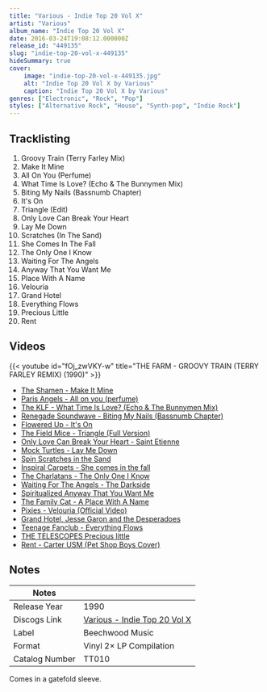 ```yaml
---
title: "Various - Indie Top 20 Vol X"
artist: "Various"
album_name: "Indie Top 20 Vol X"
date: 2016-03-24T19:08:12.000000Z
release_id: "449135"
slug: "indie-top-20-vol-x-449135"
hideSummary: true
cover:
    image: "indie-top-20-vol-x-449135.jpg"
    alt: "Indie Top 20 Vol X by Various"
    caption: "Indie Top 20 Vol X by Various"
genres: ["Electronic", "Rock", "Pop"]
styles: ["Alternative Rock", "House", "Synth-pop", "Indie Rock"]
---
```


## Tracklisting
1. Groovy Train (Terry Farley Mix)
2. Make It Mine
3. All On You (Perfume)
4. What Time Is Love? (Echo & The Bunnymen Mix)
5. Biting My Nails (Bassnumb Chapter)
6. It's On
7. Triangle (Edit)
8. Only Love Can Break Your Heart
9. Lay Me Down
10. Scratches (In The Sand)
11. She Comes In The Fall
12. The Only One I Know
13. Waiting For The Angels
14. Anyway That You Want Me
15. Place With A Name
16. Velouria
17. Grand Hotel
18. Everything Flows
19. Precious Little
20. Rent




## Videos
{{< youtube id="fOj_zwVKY-w" title="THE FARM - GROOVY TRAIN (TERRY FARLEY REMIX) (1990)" >}}
- [The Shamen - Make It Mine](https://www.youtube.com/watch?v=HyPpiHQupeQ)
- [Paris Angels - All on you (perfume)](https://www.youtube.com/watch?v=SN6dTK_OrmE)
- [The KLF - What Time Is Love? (Echo & The Bunnymen Mix)](https://www.youtube.com/watch?v=MlLJ-9JibAQ)
- [Renegade Soundwave - Biting My Nails (Bassnumb Chapter)](https://www.youtube.com/watch?v=z7_yhgJ3opc)
- [Flowered Up - It's On](https://www.youtube.com/watch?v=fGPTVRGqfeo)
- [The Field Mice - Triangle (Full Version)](https://www.youtube.com/watch?v=Ql76Q0nSiyY)
- [Only Love Can Break Your Heart - Saint Etienne](https://www.youtube.com/watch?v=vZAajrxvDs4)
- [Mock Turtles - Lay Me Down](https://www.youtube.com/watch?v=odVnozap64M)
- [Spin Scratches in the Sand](https://www.youtube.com/watch?v=tX0V_Dfz9Aw)
- [Inspiral Carpets - She comes in the fall](https://www.youtube.com/watch?v=_GnHkfGgEQM)
- [The Charlatans - The Only One I Know](https://www.youtube.com/watch?v=0RJwW77Lsj8)
- [Waiting For The Angels - The Darkside](https://www.youtube.com/watch?v=tCA6lHY523c)
- [Spiritualized Anyway That You Want Me](https://www.youtube.com/watch?v=YleJPoKBqrw)
- [The Family Cat - A Place With A Name](https://www.youtube.com/watch?v=i7Irdy0NrPM)
- [Pixies - Velouria (Official Video)](https://www.youtube.com/watch?v=nc0Mv4Iyxvc)
- [Grand Hotel, Jesse Garon and the Desperadoes](https://www.youtube.com/watch?v=M8bdbIiWAQE)
- [Teenage Fanclub - Everything Flows](https://www.youtube.com/watch?v=ctYYFETItUc)
- [THE TELESCOPES   Precious little](https://www.youtube.com/watch?v=8iHM5E1TT0A)
- [Rent - Carter USM (Pet Shop Boys Cover)](https://www.youtube.com/watch?v=1omqMqpyj4Y)

## Notes
| Notes          |             |
| ---------------| ----------- |
| Release Year   | 1990 |
| Discogs Link   | [Various - Indie Top 20 Vol X](https://www.discogs.com/release/449135-Various-Indie-Top-20-Vol-X) |
| Label          | Beechwood Music |
| Format         | Vinyl 2× LP Compilation |
| Catalog Number | TT010 |

Comes in a gatefold sleeve.
